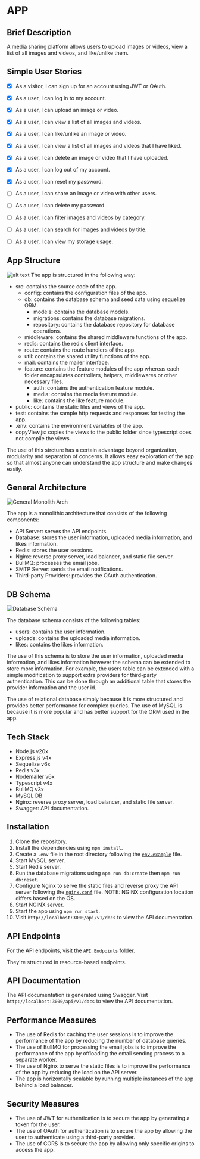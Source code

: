# APP

## Brief Description

A media sharing platform allows users to upload images or videos, view a list of
all images and videos, and like/unlike them.

## Simple User Stories

-   [x] As a visitor, I can sign up for an account using JWT or OAuth.
-   [x] As a user, I can log in to my account.
-   [x] As a user, I can upload an image or video.
-   [x] As a user, I can view a list of all images and videos.
-   [x] As a user, I can like/unlike an image or video.
-   [x] As a user, I can view a list of all images and videos that I have liked.
-   [x] As a user, I can delete an image or video that I have uploaded.
-   [x] As a user, I can log out of my account.
-   [x] As a user, I can reset my password.

-   [ ] As a user, I can share an image or video with other users.
-   [ ] As a user, I can delete my password.
-   [ ] As a user, I can filter images and videos by category.
-   [ ] As a user, I can search for images and videos by title.
-   [ ] As a user, I can view my storage usage.

## App Structure

![alt text](README/folder-structure.png)
The app is structured in the following way:

-   src: contains the source code of the app.
    -   config: contains the configuration files of the app.
    -   db: contains the database schema and seed data using sequelize ORM.
        -   models: contains the database models.
        -   migrations: contains the database migrations.
        -   repository: contains the database repository for database operations.
    -   middleware: contains the shared middleware functions of the app.
    -   redis: contains the redis client interface.
    -   route: contains the route handlers of the app.
    -   util: contains the shared utility functions of the app.
    -   mail: contains the mailer interface.
    -   feature: contains the feature modules of the app whereas each folder encapsulates controllers, helpers, middlewares or other necessary files.
        -   auth: contains the authentication feature module.
        -   media: contains the media feature module.
        -   like: contains the like feature module.
-   public: contains the static files and views of the app.
-   test: contains the sample http requests and responses for testing the app.
-   .env: contains the environment variables of the app.
-   copyView.js: copies the views to the public folder since typescript does not compile the views.

The use of this strcture has a certain advantage beyond organization, modularity and separation of concerns. It allows easy exploration of the app so that almost anyone can understand the app structure and make changes easily.

## General Architecture

![General Monolith Arch](README/baseArch.png)

The app is a monolithic architecture that consists of the following components:

-   API Server: serves the API endpoints.
-   Database: stores the user information, uploaded media information, and likes information.
-   Redis: stores the user sessions.
-   Nginx: reverse proxy server, load balancer, and static file server.
-   BullMQ: processes the email jobs.
-   SMTP Server: sends the email notifications.
-   Third-party Providers: provides the OAuth authentication.

## DB Schema

![Database Schema](README/erd.png)

The database schema consists of the following tables:

-   users: contains the user information.
-   uploads: contains the uploaded media information.
-   likes: contains the likes information.

The use of this schema is to store the user information, uploaded media information, and likes information however the schema can be extended to store more information. For example, the users table can be extended with a simple modification to support extra providers for third-party authentication. This can be done through an additional table that stores the provider information and the user id.

The use of relational database simply because it is more structured and provides better performance for complex queries. The use of MySQL is because it is more popular and has better support for the ORM used in the app.

## Tech Stack

-   Node.js v20x
-   Express.js v4x
-   Sequelize v6x
-   Redis v3x
-   Nodemailer v6x
-   Typescript v4x
-   BullMQ v3x
-   MySQL DB
-   Nginx: reverse proxy server, load balancer, and static file server.
-   Swagger: API documentation.

## Installation

1.  Clone the repository.
2.  Install the dependencies using `npm install`.
3.  Create a `.env` file in the root directory following the [`env.example`](./README/env) file.
4.  Start MySQL server.
5.  Start Redis server.
6.  Run the database migrations using `npm run db:create` then `npm run db:reset`.
7.  Configure Nginx to serve the static files and reverse proxy the API server following the [`nginx.conf`](./README/nginx.conf) file. NOTE: NGINX configuration location differs based on the OS.
8.  Start NGINX server.
9.  Start the app using `npm run start`.
10. Visit `http://localhost:3000/api/v1/docs` to view the API documentation.

## API Endpoints

For the API endpoints, visit the [`API Endpoints`](./test/http) folder.

They're structured in resource-based endpoints.

## API Documentation

The API documentation is generated using Swagger. Visit `http://localhost:3000/api/v1/docs` to view the API documentation.

## Performance Measures

-   The use of Redis for caching the user sessions is to improve the performance of the app by reducing the number of database queries.
-   The use of BullMQ for processing the email jobs is to improve the performance of the app by offloading the email sending process to a separate worker.
-   The use of Nginx to serve the static files is to improve the performance of the app by reducing the load on the API server.
-   The app is horizontally scalable by running multiple instances of the app behind a load balancer.

## Security Measures

-   The use of JWT for authentication is to secure the app by generating a token for the user.
-   The use of OAuth for authentication is to secure the app by allowing the user to authenticate using a third-party provider.
-   The use of CORS is to secure the app by allowing only specific origins to access the app.
